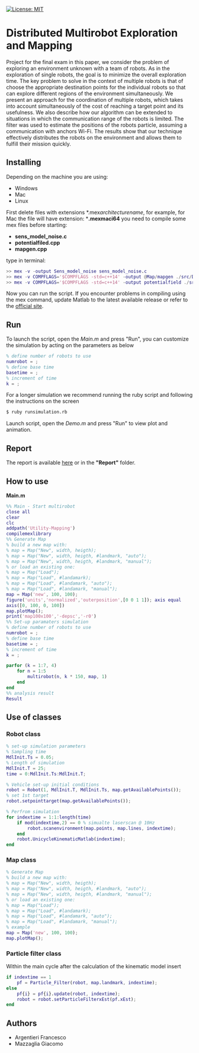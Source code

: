 [![License: MIT](https://img.shields.io/badge/license-MIT-blue.svg)](LICENSE)

# Distributed Multirobot Exploration and Mapping

Project for the final exam in this paper, we consider the problem of exploring an environment
unknown with a team of robots.
As in the exploration of single robots, the goal is to minimize the
overall exploration time.
The key problem to solve in the context of multiple robots is that of
choose the appropriate destination points for the individual robots so that
can explore different regions of the environment simultaneously. We present
an approach for the coordination of multiple robots, which takes into account simultaneously
of the cost of reaching a target point and its usefulness.
We also describe how our algorithm can be extended to situations
in which the communication range of the robots is limited.
The filter was used to estimate the positions of the robots
particle, assuming a communication with anchors Wi-Fi.
The results show that our technique effectively distributes the robots
on the environment and allows them to fulfill their mission quickly.

## Installing

Depending on the machine you are using:
- Windows
- Mac
- Linux

First delete files with extensions \*.mex*architecturename*, for example, for Mac the file will have extension: ***.mexmaci64**
you need to compile some mex files before starting:
- **sens\_model\_noise.c**
- **potentialfiled.cpp**
- **mapgen.cpp**

type in terminal:

```Matlab
>> mex -v -output Sens_model_noise sens_model_noise.c
>> mex -v COMPFLAGS='$COMPFLAGS -std=c++14' -output @Map/mapgen ./src/DungeonGenerator/*.cpp
>> mex -v COMPFLAGS='$COMPFLAGS -std=c++14' -output potentialfield ./src/*.cpp
```

Now you can run the script.
If you encounter problems in compiling using the mex command, update Matlab to the latest available release or refer to the [official site](https://mathworks.com/).

## Run
To launch the script, open the *Main.m* and press "Run", you can customize the simulation by acting on the parameters as below
```Matlab
% define number of robots to use
numrobot = ;
% define base time
basetime = ;
% increment of time
k = ;
```
For a longer simulation we recommend running the ruby script and following the instructions on the screen
```bash
$ ruby runsimulation.rb
```

Launch script, open the *Demo.m* and press "Run" to view plot and animation.

## Report

The report is available [here](https://github.com/frank1789/DistributedSystemProject/blob/master/Report/Report.pdf) or in the **"Report"** folder.

## How to use

**Main.m**
```Matlab
%% Main - Start multirobot
close all
clear
clc
addpath('Utility-Mapping')
compilemexlibrary
%% Generate Map
% build a new map with:
% map = Map("New", width, heigth);
% map = Map("New", width, heigth, #landmark, "auto");
% map = Map("New", width, heigth, #landmark, "manual");
% or load an existing one:
% map = Map("Load");
% map = Map("Load", #landamark);
% map = Map("Load", #landamark, "auto");
% map = Map("Load", #landamark, "manual");
map = Map('new', 100, 100);
figure('units','normalized','outerposition',[0 0 1 1]); axis equal
axis([0, 100, 0, 100])
map.plotMap();
print('map100x100','-depsc','-r0')
%% Set-up paramaters simulation
% define number of robots to use
numrobot = ;
% define base time
basetime = ;
% increment of time
k = ;

parfor (k = 1:7, 4)
    for n = 1:5
        multirobot(n, k * 150, map, 1)
    end
end
%% analysis result
Result
```
## Use of classes

### Robot class
```Matlab
% set-up simulation parameters
% Sampling time
MdlInit.Ts = 0.05;
% Length of simulation
MdlInit.T = 25;
time = 0:MdlInit.Ts:MdlInit.T;

% Vehicle set-up initial conditions
robot = Robot(1, MdlInit.T, MdlInit.Ts, map.getAvailablePoints());
% set 1st target
robot.setpointtarget(map.getAvailablePoints());

% Perfrom simulation
for indextime = 1:1:length(time)
    if mod(indextime,2) == 0 % simualte laserscan @ 10Hz
        robot.scanenvironment(map.points, map.lines, indextime);
    end
    robot.UnicycleKinematicMatlab(indextime);
end
```

### Map class
```Matlab
% Generate Map
% build a new map with:
% map = Map("New", width, heigth);
% map = Map("New", width, heigth, #landmark, "auto");
% map = Map("New", width, heigth, #landmark, "manual");
% or load an existing one:
% map = Map("Load");
% map = Map("Load", #landamark);
% map = Map("Load", #landamark, "auto");
% map = Map("Load", #landamark, "manual");
% example
map = Map('new', 100, 100);
map.plotMap();
```

### Particle filter class

Within the main cycle after the calculation of the kinematic model insert
```Matlab
if indextime == 1
    pf = Particle_Filter(robot, map.landmark, indextime);
else
    pf{i} = pf{i}.update(robot, indextime);
    robot = robot.setParticleFilterxEst(pf.xEst);
end
```

## Authors
- Argentieri Francesco
- Mazzaglia Giacomo
